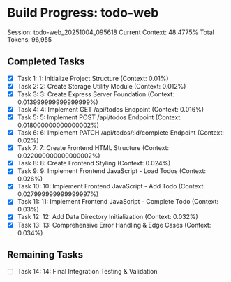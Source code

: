 # Build Progress: todo-web
Session: todo-web_20251004_095618
Current Context: 48.4775%
Total Tokens: 96,955

## Completed Tasks
- [x] Task 1: 1: Initialize Project Structure (Context: 0.01%)
- [x] Task 2: 2: Create Storage Utility Module (Context: 0.012%)
- [x] Task 3: 3: Create Express Server Foundation (Context: 0.013999999999999999%)
- [x] Task 4: 4: Implement GET /api/todos Endpoint (Context: 0.016%)
- [x] Task 5: 5: Implement POST /api/todos Endpoint (Context: 0.018000000000000002%)
- [x] Task 6: 6: Implement PATCH /api/todos/:id/complete Endpoint (Context: 0.02%)
- [x] Task 7: 7: Create Frontend HTML Structure (Context: 0.022000000000000002%)
- [x] Task 8: 8: Create Frontend Styling (Context: 0.024%)
- [x] Task 9: 9: Implement Frontend JavaScript - Load Todos (Context: 0.026%)
- [x] Task 10: 10: Implement Frontend JavaScript - Add Todo (Context: 0.027999999999999997%)
- [x] Task 11: 11: Implement Frontend JavaScript - Complete Todo (Context: 0.03%)
- [x] Task 12: 12: Add Data Directory Initialization (Context: 0.032%)
- [x] Task 13: 13: Comprehensive Error Handling & Edge Cases (Context: 0.034%)

## Remaining Tasks
- [ ] Task 14: 14: Final Integration Testing & Validation
